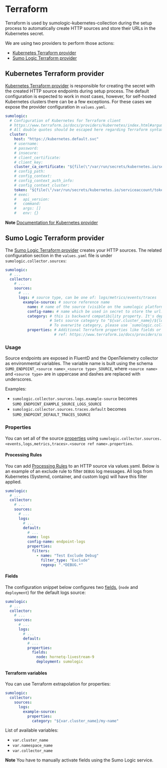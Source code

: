 # Terraform

Terraform is used by sumologic-kubernetes-collection during the setup process
to automatically create HTTP sources and store their URLs in the Kubernetes secret.

We are using two providers to perform those actions:

- [Kubernetes Terraform provider](https://www.terraform.io/docs/providers/kubernetes/)
- [Sumo Logic Terraform provider](https://www.terraform.io/docs/providers/sumologic/)

## Kubernetes Terraform provider

[Kubernetes Terraform provider](https://www.terraform.io/docs/providers/kubernetes/)
is responsible for creating the secret with the created HTTP source endpoints during setup process.
The default configuration is expected to work in most cases, however, for self-hosted
Kubernetes clusters there can be a few exceptions.
For these cases we expose the provider configuration in `values.yaml`.

```yaml
sumologic:
  # Configuration of Kubernetes for Terraform client
  # https://www.terraform.io/docs/providers/kubernetes/index.html#argument-reference
  # All double quotes should be escaped here regarding Terraform syntax
  cluster:
    host: "https://kubernetes.default.svc"
    # username:
    # password:
    # insecure:
    # client_certificate:
    # client_key:
    cluster_ca_certificate: "${file(\"/var/run/secrets/kubernetes.io/serviceaccount/ca.crt\")}"
    # config_path:
    # config_context:
    # config_context_auth_info:
    # config_context_cluster:
    token: "${file(\"/var/run/secrets/kubernetes.io/serviceaccount/token\")}"
    # exec:
    #   api_version:
    #   command:
    #   args: []
    #   env: {}
```

**Note** [Documentation for Kubernetes provider](https://www.terraform.io/docs/providers/kubernetes/index.html)

## Sumo Logic Terraform provider

The [Sumo Logic Terraform provider](https://www.terraform.io/docs/providers/sumologic/) creates your HTTP sources.
The related configuration section in the `values.yaml` file is under `sumologic.collector.sources`:

```yaml
sumologic:
  # ...
  collector:
    # ...
    sources:
      # ...
      logs: # source type, can be one of: logs/metrics/events/traces
        example-source: # source reference name
          name: # name of the source (visible on the sumologic platform)
          config-name: # name which be used in secret to store the url. This is backward-compatibility option
          category: # this is backward compatibility property. It's deprecated and it's going to be removed in version 2.0
                    # Sets source category to "${var.cluster_name}/${local.default_events_source}" if true
                    # To overwrite category, please use `sumologic.collector.sources[].properties.category`
          properties: # Additional Terraform properties like fields or content_type
                      # ref: https://www.terraform.io/docs/providers/sumologic/r/collector.html
```

### Usage

Source endpoints are exposed in FluentD and the OpenTelemetry collector as environmental variables.
The variable name is built using the schema `SUMO_ENDPOINT_<source name>_<source type>_SOURCE`,
where `<source name>` and `<source type>` are in uppercase and dashes are replaced with underscores.

Examples:

- `sumologic.collector.sources.logs.example-source` becomes `SUMO_ENDPOINT_EXAMPLE_SOURCE_LOGS_SOURCE`
- `sumologic.collector.sources.traces.default` becomes `SUMO_ENDPOINT_DEFAULT_TRACES_SOURCE`

### Properties

You can set all of the source [properties](https://www.terraform.io/docs/providers/sumologic/r/http_source.html#argument-reference)
using `sumologic.collector.sources.<events,logs,metrics,traces>.<source ref name>.properties`.

#### Processing Rules

You can add [Processing Rules](https://help.sumologic.com/Manage/Collection/Processing-Rules) to an HTTP source via values.yaml.
Below is an example of an exclude rule to filter `DEBUG` log messages.
All logs from Kubernetes (Systemd, container, and custom logs) will have this filter applied.

```yaml
sumologic:
  # ...
  collector:
    # ...
    sources:
      # ...
      logs:
        # ...
        default:
          # ...
          name: logs
          config-name: endpoint-logs
          properties:
            filters:
              - name: "Test Exclude Debug"
                filter_type: "Exclude"
                regexp: ".*DEBUG.*"
```

#### Fields

The configuration snippet below configures two [fields](https://help.sumologic.com/Manage/Fields),
(`node` and `deployment`) for the default logs source:

```yaml
sumologic:
  # ...
  collector:
    # ...
    sources:
      # ...
      logs:
        # ...
        default:
          # ...
          properties:
            fields:
              node: hornetq-livestream-9
              deployment: sumologic
```

#### Terraform variables

You can use Terraform extrapolation for properties:

```yaml
sumologic:
  collector:
    sources:
      logs:
        example-source:
          properties:
            category: "${var.cluster_name}/my-name"
```

List of available variables:

- `var.cluster_name`
- `var.namespace_name`
- `var.collector_name`

**Note** You have to manually activate fields using the Sumo Logic service.
